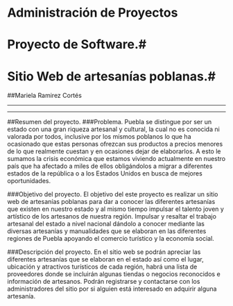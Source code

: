 # Administración de Proyectos #
# Proyecto de Software.#
# Sitio Web de artesanías poblanas.#
##Mariela Ramirez Cortés


----------

-----



##Resumen del proyecto.
###Problema.
Puebla se distingue por ser un estado con una gran riqueza artesanal y cultural, la cual no es conocida ni valorada por todos, inclusive por los mismos poblanos lo que ha ocasionado que estas personas ofrezcan sus productos a precios menores de lo que realmente cuestan  y en ocasiones dejar de elaborarlos.
A esto le sumamos la crisis económica que estamos viviendo actualmente en nuestro país que ha afectado a miles de ellos obligándolos a migrar a diferentes estados de la república o a los Estados Unidos en busca de mejores oportunidades. 


###Objetivo del proyecto.
El objetivo del este proyecto es realizar un sitio web de artesanías poblanas para dar a conocer  las diferentes artesanías que existen en nuestro estado y al mismo tiempo impulsar el talento joven y artístico de los artesanos de nuestra región.
Impulsar y resaltar el trabajo artesanal del estado a nivel nacional dándolo a conocer mediante las diversas artesanías y manualidades que se elaboran en las diferentes regiones de Puebla apoyando el comercio turístico y la economía social.


###Descripción del proyecto.
En el sitio web se podrán apreciar las diferentes artesanías que se elaboran en el estado así como el lugar, ubicación y atractivos turísticos de cada región, habrá una lista de proveedores donde se incluirán algunas tiendas o negocios reconocidos e información de artesanos. Podrán registrarse y contactarse con los administradores del sitio por si alguien está interesado en adquirir alguna artesanía.   


